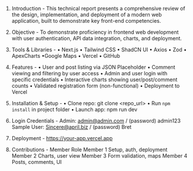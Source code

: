 1. Introduction -
  This technical report presents a comprehensive review of the design, implementation, and deployment of a modern web application, built to demonstrate key front-end competencies.

2. Objective -
  To demonstrate proficiency in frontend web development with user authentication, API data integration, charts, and deployment.

3. Tools & Libraries -
  • Next.js
  • Tailwind CSS
  • ShadCN UI
  • Axios
  • Zod
  • ApexCharts
  •Google Maps
  • Vercel
  • GitHub

4. Features -
  • User and post listing via JSON Placeholder
  • Comment viewing and filtering by user access
  • Admin and user login with specific credentials
  • Interactive charts showing user/post/comment counts
  • Validated registration form (non-functional)
  • Deployment to Vercel

5. Installation & Setup -
  • Clone repo: git clone <repo_url>
  • Run `npm install` in project folder
  • Launch app: npm run dev

6. Login Credentials -
  Admin: admin@admin.com / (password) admin123
  Sample User: Sincere@april.biz / (password) Bret

7. Deployment -
  https://your-app.vercel.app

8. Contributions -
  Member	Role
  Member 1	Setup, auth, deployment
  Member 2	Charts, user view
  Member 3	Form validation, maps
  Member 4	Posts, comments, UI
  

